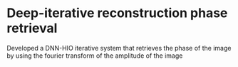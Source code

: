# Deep-iterative reconstruction phase retrieval

Developed a DNN-HIO iterative system that retrieves the phase of the image by using the fourier transform of the amplitude of the image
